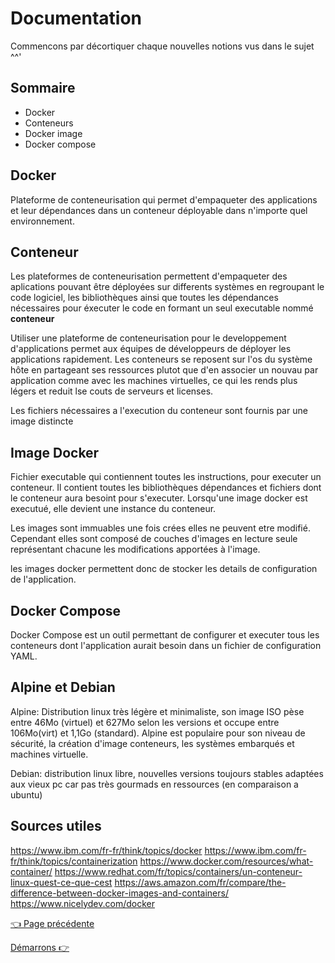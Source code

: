 # Documentation
Commencons par décortiquer chaque nouvelles notions vus dans le sujet ^^'

## Sommaire
- Docker
- Conteneurs
- Docker image
- Docker compose


## Docker
Plateforme de conteneurisation qui permet d'empaqueter des applications et leur dépendances dans un conteneur déployable dans n'importe quel environnement.


## Conteneur
Les plateformes de conteneurisation permettent d'empaqueter des aplications pouvant être déployées 
sur differents systèmes en regroupant le code logiciel, les bibliothèques ainsi que toutes les dépendances nécessaires pour éxecuter le code en formant un seul executable nommé **conteneur**

Utiliser une plateforme de conteneurisation pour le developpement d'applications 
permet aux équipes de développeurs de déployer les applications rapidement.
Les conteneurs se reposent sur l'os du système hôte en partageant ses ressources plutot que d'en associer un nouvau par application comme avec les machines virtuelles, ce qui les rends plus légers et reduit lse couts de serveurs et licenses.

Les fichiers nécessaires a l'execution du conteneur sont fournis par une image distincte


## Image Docker
Fichier executable qui contiennent toutes les instructions, pour executer un conteneur. Il contient toutes les bibliothèques dépendances et fichiers
dont le conteneur aura besoint pour s'executer.
Lorsqu'une image docker est executué, elle devient une instance du conteneur.

Les images sont immuables une fois crées elles ne peuvent etre modifié.
Cependant elles sont composé de couches d'images en lecture seule représentant chacune les modifications apportées à l'image.

les images docker permettent donc de stocker les details de configuration de l'application.


## Docker Compose
Docker Compose est un outil permettant de configurer et executer tous les  conteneurs dont l'application aurait besoin dans un fichier de configuration YAML.


## Alpine et Debian
Alpine: Distribution linux très légère et minimaliste, 
son image ISO pèse entre 46Mo (virtuel) et 627Mo  selon les versions
et occupe entre 106Mo(virt) et 1,1Go (standard).
Alpine est populaire pour son niveau de sécurité, 
la création d'image conteneurs, les systèmes embarqués 
et machines virtuelle. 

Debian: distribution linux libre, nouvelles versions toujours stables
adaptées aux vieux pc car pas très gourmads en ressources (en comparaison a ubuntu)



## Sources utiles
https://www.ibm.com/fr-fr/think/topics/docker
https://www.ibm.com/fr-fr/think/topics/containerization
https://www.docker.com/resources/what-container/
https://www.redhat.com/fr/topics/containers/un-conteneur-linux-quest-ce-que-cest
https://aws.amazon.com/fr/compare/the-difference-between-docker-images-and-containers/
https://www.nicelydev.com/docker

[👈 Page précédente](../README.md)

[Démarrons 👉](./documentation.md)
